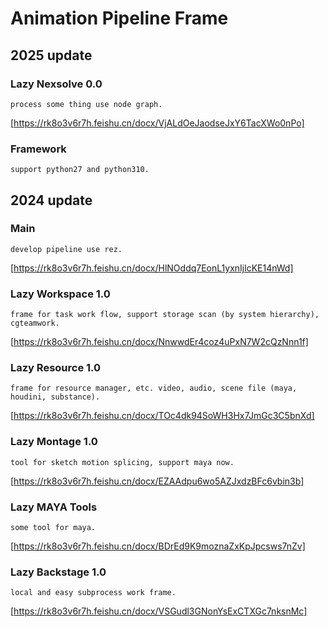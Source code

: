 # Animation Pipeline Frame
## 2025 update
### Lazy Nexsolve 0.0
```text
process some thing use node graph.
```
[https://rk8o3v6r7h.feishu.cn/docx/VjALdOeJaodseJxY6TacXWo0nPo]
### Framework
```text
support python27 and python310.
```
## 2024 update
### Main
```text
develop pipeline use rez.
```
[https://rk8o3v6r7h.feishu.cn/docx/HlNOddq7EonL1yxnIjlcKE14nWd]
### Lazy Workspace 1.0
```text
frame for task work flow, support storage scan (by system hierarchy), cgteamwork.
```
[https://rk8o3v6r7h.feishu.cn/docx/NnwwdEr4coz4uPxN7W2cQzNnn1f]
### Lazy Resource 1.0
```text
frame for resource manager, etc. video, audio, scene file (maya, houdini, substance).
```
[https://rk8o3v6r7h.feishu.cn/docx/TOc4dk94SoWH3Hx7JmGc3C5bnXd]
### Lazy Montage 1.0
```text
tool for sketch motion splicing, support maya now.
```
[https://rk8o3v6r7h.feishu.cn/docx/EZAAdpu6wo5AZJxdzBFc6vbin3b]
### Lazy MAYA Tools
```text
some tool for maya.
```
[https://rk8o3v6r7h.feishu.cn/docx/BDrEd9K9moznaZxKpJpcsws7nZv]
### Lazy Backstage 1.0
```text
local and easy subprocess work frame.
```
[https://rk8o3v6r7h.feishu.cn/docx/VSGudl3GNonYsExCTXGc7nksnMc]
